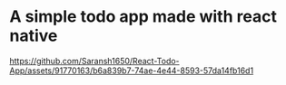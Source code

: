 # A simple todo app made with react native


https://github.com/Saransh1650/React-Todo-App/assets/91770163/b6a839b7-74ae-4e44-8593-57da14fb16d1


